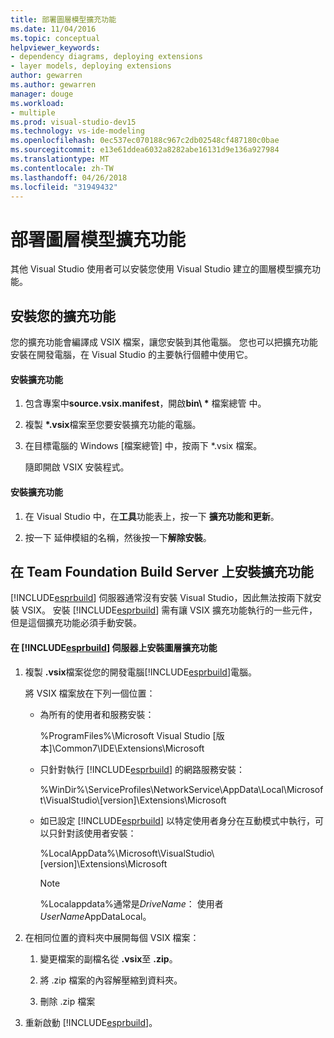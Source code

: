 ```yaml
---
title: 部署圖層模型擴充功能
ms.date: 11/04/2016
ms.topic: conceptual
helpviewer_keywords:
- dependency diagrams, deploying extensions
- layer models, deploying extensions
author: gewarren
ms.author: gewarren
manager: douge
ms.workload:
- multiple
ms.prod: visual-studio-dev15
ms.technology: vs-ide-modeling
ms.openlocfilehash: 0ec537ec070188c967c2db02548cf487180c0bae
ms.sourcegitcommit: e13e61ddea6032a8282abe16131d9e136a927984
ms.translationtype: MT
ms.contentlocale: zh-TW
ms.lasthandoff: 04/26/2018
ms.locfileid: "31949432"
---
```

# <a name="deploy-a-layer-model-extension"></a>部署圖層模型擴充功能
其他 Visual Studio 使用者可以安裝您使用 Visual Studio 建立的圖層模型擴充功能。

## <a name="installing-your-extension"></a>安裝您的擴充功能
 您的擴充功能會編譯成 VSIX 檔案，讓您安裝到其他電腦。 您也可以把擴充功能安裝在開發電腦，在 Visual Studio 的主要執行個體中使用它。

#### <a name="to-install-the-extension"></a>安裝擴充功能

1.  包含專案中**source.vsix.manifest**，開啟**bin\\ \*** 檔案總管 中。

2.  複製 **\*.vsix**檔案至您要安裝擴充功能的電腦。

3.  在目標電腦的 Windows [檔案總管] 中，按兩下 *.vsix 檔案。

     隨即開啟 VSIX 安裝程式。

#### <a name="to-uninstall-the-extension"></a>安裝擴充功能

1.  在 Visual Studio 中，在**工具**功能表上，按一下 **擴充功能和更新**。

2.  按一下 延伸模組的名稱，然後按一下**解除安裝**。

## <a name="installing-an-extension-on-a-team-foundation-build-server"></a>在 Team Foundation Build Server 上安裝擴充功能
 [!INCLUDE[esprbuild](../misc/includes/esprbuild_md.md)] 伺服器通常沒有安裝 Visual Studio，因此無法按兩下就安裝 VSIX。 安裝 [!INCLUDE[esprbuild](../misc/includes/esprbuild_md.md)] 需有讓 VSIX 擴充功能執行的一些元件，但是這個擴充功能必須手動安裝。

#### <a name="to-install-your-layer-extension-on-a-includeesprbuildmiscincludesesprbuildmdmd-server"></a>在 [!INCLUDE[esprbuild](../misc/includes/esprbuild_md.md)] 伺服器上安裝圖層擴充功能

1.  複製 **.vsix**檔案從您的開發電腦[!INCLUDE[esprbuild](../misc/includes/esprbuild_md.md)]電腦。

     將 VSIX 檔案放在下列一個位置：

    -   為所有的使用者和服務安裝：

         %ProgramFiles%\Microsoft Visual Studio [版本]\Common7\IDE\Extensions\Microsoft

    -   只針對執行 [!INCLUDE[esprbuild](../misc/includes/esprbuild_md.md)] 的網路服務安裝：

         %WinDir%\ServiceProfiles\NetworkService\AppData\Local\Microsoft\VisualStudio\\[version]\Extensions\Microsoft

    -   如已設定 [!INCLUDE[esprbuild](../misc/includes/esprbuild_md.md)] 以特定使用者身分在互動模式中執行，可以只針對該使用者安裝：

         %LocalAppData%\Microsoft\VisualStudio\\[version]\Extensions\Microsoft

        > [!NOTE]
        >  %Localappdata%通常是*DriveName*： 使用者*UserName*AppDataLocal。

2.  在相同位置的資料夾中展開每個 VSIX 檔案：

    1.  變更檔案的副檔名從 **.vsix**至 **.zip**。

    2.  將 .zip 檔案的內容解壓縮到資料夾。

    3.  刪除 .zip 檔案

3.  重新啟動 [!INCLUDE[esprbuild](../misc/includes/esprbuild_md.md)]。
